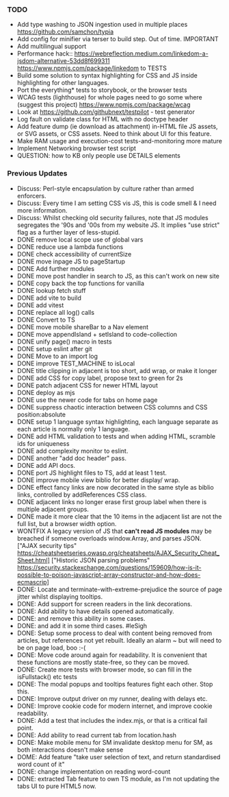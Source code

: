### TODO
- Add type washing to JSON ingestion used in multiple places https://github.com/samchon/typia 
- Add config for minifier via terser to build step.  Out of time.  IMPORTANT
- Add multilingual support
- Performance hack:: https://webreflection.medium.com/linkedom-a-jsdom-alternative-53dd8f699311 https://www.npmjs.com/package/linkedom   to TESTS
- Build some solution to syntax highlighting for CSS and JS inside highlighting for other languages. 
- Port the everything* tests to storybook, or the browser tests
- WCAG tests (lighthouse) for whole pages need to go some where (suggest this project) https://www.npmjs.com/package/wcag 
- Look at https://github.com/githubnext/testpilot - test generator
- Log fault on validate class for HTML with no doctype header
- Add feature dump (ie download as attachment) in-HTML file JS assets, or SVG assets, or CSS assets.  Need to think about UI for this feature.
- Make RAM usage and execution-cost tests-and-monitoring more mature
- Implement Networking browser test script
- QUESTION: how to KB only people use DETAILS elements

### Previous Updates

- Discuss: Perl-style encapsulation by culture rather than armed enforcers.
- Discuss: Every time I am setting CSS vis JS, this is code smell & I need more information.
- Discuss: Whilst checking old security failures, note that JS modules segregates the '90s and '00s from my website JS.  It implies "use strict" flag as a further layer of less-stupid.
- DONE remove local scope use of global vars
- DONE reduce use a lambda functions
- DONE check accessibility of currentSize
- DONE move inpage JS to pageStartup
- DONE Add further modules
- DONE move post handler in search to JS, as this can't work on new site 
- DONE copy back the top functions for vanilla 
- DONE lookup fetch stuff 
- DONE add vite to build
- DONE add vitest
- DONE replace all log() calls
- DONE Convert to TS
- DONE move mobile shareBar to a Nav element
- DONE move appendIsland + setIsland to code-collection 
- DONE unify page() macro in tests
- DONE setup eslint after git
- DONE Move to an import log 
- DONE improve TEST_MACHINE to isLocal
- DONE title clipping in adjacent is too short, add wrap, or make it longer
- DONE add CSS for copy label, propose text to green for 2s
- DONE patch adjacent CSS for newer HTML layout
- DONE deploy as mjs
- DONE use the newer code for tabs on home page
- DONE suppress chaotic interaction between CSS columns and CSS position:absolute
- DONE setup 1 language syntax highlighting, each language separate as each article is normally only 1 language.
- DONE add HTML validation to tests and when adding HTML, scramble ids for uniqueness
- DONE add complexity monitor to eslint.
- DONE another "add doc header" pass.
- DONE add API docs.
- DONE port JS highlight files to TS, add at least 1 test.
- DONE improve mobile view biblio for better display/ wrap.
- DONE effect fancy links are now decorated in the same style as biblio links, controlled by addReferences CSS class.
- DONE adjacent links no longer erase first group label when there is multiple adjacent groups.
- DONE made it more clear that the 10 items in the adjacent list are not the full list, but a browser width option.
- WONTFIX A legacy version of JS that **can't read JS modules** may be breached if someone overloads window.Array, and parses JSON. ["AJAX security tips" https://cheatsheetseries.owasp.org/cheatsheets/AJAX_Security_Cheat_Sheet.html] ["Historic JSON parsing problems" https://security.stackexchange.com/questions/159609/how-is-it-possible-to-poison-javascript-array-constructor-and-how-does-ecmascrip]
- DONE: Locate and terminate-with-extreme-prejudice the source of page jitter whilst displaying tooltips. 
- DONE: Add support for screen readers in the link decorations.
- DONE: Add ability to have details opened automatically.
- DONE:     and remove this ability in some cases.
- DONE:     and add it in some third cases. #leSigh
- DONE: Setup some process to deal with content being removed from articles, but references not yet rebuilt.  Ideally an alarm ~ but will need to be on page load, boo :-( 
- DONE: Move code around again for readability.  It is convenient that these functions are mostly state-free, so they can be moved.
- DONE: Create more tests with browser mode, so can fill in the isFullstack() etc tests
- DONE: The modal popups and tooltips features fight each other.  Stop this.
- DONE: Improve output driver on my runner, dealing with delays etc.
- DONE: Improve cookie code for modern internet, and improve cookie readability.
- DONE: Add a test that includes the index.mjs, or that is a critical fail point. 
- DONE: Add ability to read current tab from location.hash
- DONE: Make mobile menu for SM invalidate desktop menu for SM, as both interactions doesn't make sense
- DOME: Add feature "take user selection of text, and return standardised word count of it"
- DONE: change implementation on reading word-count 
- DONE: extracted Tab feature to own TS module, as I'm not updating the tabs UI to pure HTML5 now.

